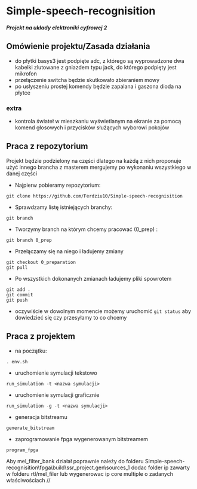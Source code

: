 # Simple-speech-recognisition
***Projekt na układy elektroniki cyfrowej 2***
## Omówienie projektu/Zasada działania
- do płytki basys3 jest podpięte adc, z którego są wyprowadzone dwa kabelki zlutowane z gniazdem typu jack, do którego podpięty jest mikrofon
- przełączenie switcha będzie skutkowało zbieraniem mowy
- po usłyszeniu prostej komendy będzie zapalana i gaszona dioda na płytce
### extra
- kontrola świateł w mieszkaniu wyświetlanym na ekranie za pomocą komend głosowych i przycisków służących wyborowi pokojów

## Praca z repozytorium
Projekt będzie podzielony na części dlatego na każdą z nich proponuje użyć innego brancha z masterem mergujemy po wykonaniu wszystkiego w danej części

- Najpierw pobieramy repozytorium:
```
git clone https://github.com/Ferdziu10/Simple-speech-recognisition
```
- Sprawdzamy listę istniejących branchy:
```
git branch
```
- Tworzymy branch na którym chcemy pracować (0_prep) :
```
git branch 0_prep
```
- Przełączamy się na niego i ładujemy zmiany
```
git checkout 0_preparation
git pull
```
- Po wszystkich dokonanych zmianach ładujemy pliki spowrotem 
```
git add .
git commit
git push
```

- oczywiście w dowolnym momencie możemy uruchomić `git status` aby dowiedzieć się czy przesyłamy to co chcemy

## Praca z projektem
- na początku:
```
. env.sh
```
- uruchomienie symulacji tekstowo
```
run_simulation -t <nazwa symulacji>
```
- uruchomienie symulacji graficznie
```
run_simulation -g -t <nazwa symulacji>
```
- generacja bitstreamu
```
generate_bitstream
```
- zaprogramowanie fpga wygenerowanym bitstreamem
```
program_fpga
```



Aby mel_filter_bank działał poprawnie należy do folderu Simple-speech-recognisition\fpga\build\ssr_project.gen\sources_1 dodac folder ip zawarty w folderu rtl/mel_filer lub wygenerowac ip core multiple o zadanych właściwościach
//